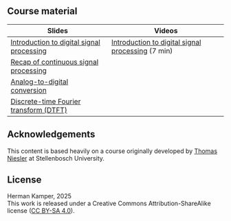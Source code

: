 ## Course material

| Slides | Videos |
|---|---|
| [Introduction to digital signal processing](slides/intro_dsp_slide.pdf) | [Introduction to digital signal processing](https://youtu.be/h9V4NM9Znb4&list=PLmZlBIcArwhMrUZ_njMmlO_T8gAWHihNS) (7 min) |
| [Recap of continuous signal processing](slides/recap_continuous_slide.pdf) |  |
| [Analog-to-digital conversion](slides/quantisation_sampling_slide.pdf) |  |
| [Discrete-time Fourier transform (DTFT)](slides/dtft_slide.pdf) |  |


## Acknowledgements

This content is based heavily on a course originally developed by
[Thomas Niesler](https://dsp.sun.ac.za/~trn/) at Stellenbosch University.


## License

Herman Kamper, 2025  
This work is released under a Creative Commons Attribution-ShareAlike
license ([CC BY-SA 4.0](http://creativecommons.org/licenses/by-sa/4.0/)).
